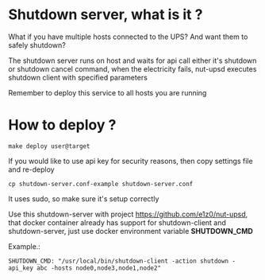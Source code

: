 # Shutdown server, what is it ?

What if you have multiple hosts connected to the UPS? And want them to safely shutdown?

The shutdown server runs on host and waits for api call either it's shutdown or shutdown cancel command, when the electricity fails, nut-upsd executes shutdown client with specified parameters

Remember to deploy this service to all hosts you are running

# How to deploy ?


```
make deploy user@target
```

If you would like to use api key for security reasons, then copy settings file and re-deploy
```
cp shutdown-server.conf-example shutdown-server.conf
```


It uses sudo, so make sure it's setup correctly

Use this shutdown-server with project https://github.com/e1z0/nut-upsd, that docker container already has support for shutdown-client and shutdown-server, just use docker environment variable **SHUTDOWN_CMD**

Example.:
```
SHUTDOWN_CMD: "/usr/local/bin/shutdown-client -action shutdown -api_key abc -hosts node0,node3,node1,node2"
```
